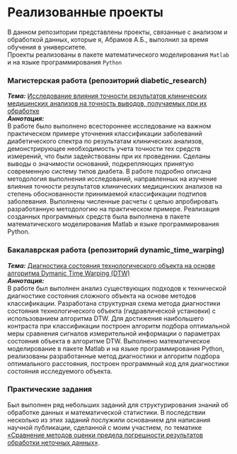 Реализованные проекты
=
В данном репозитории представлены проекты, связанные с анализом и обработкой данных, которые я, Абрамов А.Б., выполнил за время обучения в университете.<br>
Проекты реализованы в пакете математического моделирования `Matlab` и на языке программирования `Python`<br>
### Магистерская работа (репозиторий diabetic_research)
***Тема:*** [Исследование влияния точности результатов клинических медицинских анализов на точность выводов, получаемых при их обработке](https://elib.spbstu.ru/dl/3/2021/vr/vr21-1641.pdf/en/info)<br>
***Аннотация:***<br>
В работе было выполнено всестороннее исследование на важном практическом примере уточнения классификации заболеваний диабетического спектра по результатам клинических анализов, демонстрирующее необходимость учета точности тех средств измерений, что были задействованы при их проведении. Сделаны выводы о значимости оснований, подкрепляющих принятую современную систему типов диабета. В работе подробно описана методология выполнения исследований, направленных на изучение влияния точности результатов клинических медицинских анализов на степень обоснованности принимаемой классификации подтипов заболевания. Выполнены численные расчеты с целью апробировать разработанную методологию на практическом примере. Реализация созданных программных средств была выполнена в пакете математического моделирования Matlab и языке программирования Python.<br>
### Бакалаврская работа (репозиторий dynamic_time_warping)
***Тема:*** [Диагностика состояния технологического объекта на основе алгоритма Dymanic Time Warping (DTW)](https://elib.spbstu.ru/dl/3/2019/vr/vr19-2595.pdf/en/info)<br>
***Аннотация:***<br>
В работе был выполнен анализ существующих подходов к технической диагностике состояния сложного объекта на основе методов классификации. Разработана структурная схема метода диагностики состояния технологического объекта (гидравлической установки) с использованием алгоритма DTW. Для достижения наибольшего контраста при классификации построен алгоритм подбора оптимальной меры сравнения сигналов измерительной информации о параметрах состояния объекта в алгоритме DTW. Выполнено математическое моделирование в пакете Matlab и на языке программирования Python, реализованы разработанные метод диагностики и алгоритм подбора оптимального расстояния, построен программный код для диагностики состояния исследуемого объекта. <br>
### Практические задания
Был выполнен ряд небольших заданий для структурирования знаний об обработке данных и математической статистики. В последствии несколько из этих заданий послужили основанием для написания научной публикации, сделанной с моим участием, по тематике [«Сравнение методов оценки предела погрешности результатов обработки неточных данных»](https://www.elibrary.ru/item.asp?id=42547432).
